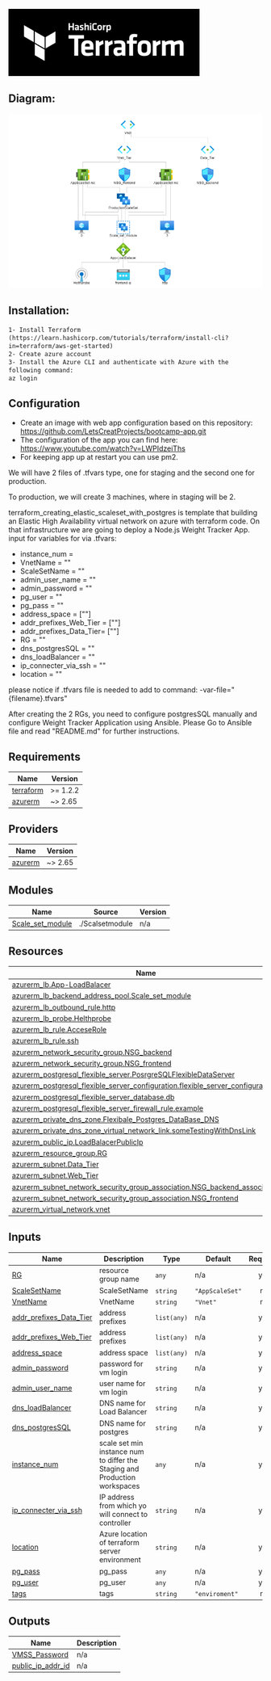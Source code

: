 ![alt text](tf_logo.png)


## Diagram:
![alt text](topology.png)


## Installation:
    1- Install Terraform (https://learn.hashicorp.com/tutorials/terraform/install-cli?in=terraform/aws-get-started)
    2- Create azure account
    3- Install the Azure CLI and authenticate with Azure with the following command:
    az login


## Configuration
- Create an image with web app configuration based on this repository: https://github.com/LetsCreatProjects/bootcamp-app.git
- The configuration of the app you can find here: https://www.youtube.com/watch?v=LWPIdzeiThs
- For keeping app up at restart you can use pm2.


We will have 2 files of .tfvars type, one for staging and the second one for production.

To production, we will create 3 machines, where in staging will be 2.

 terraform_creating_elastic_scaleset_with_postgres is template that building an Elastic High Availability virtual network on azure with terraform code. On that infrastructure we are going to deploy a Node.js Weight Tracker App.
input for variables for via .tfvars:

- instance_num           = 
- VnetName               = ""
- ScaleSetName           = ""
- admin_user_name        = ""
- admin_password         = ""
- pg_user                = ""
- pg_pass                = ""
- address_space          = [""]
- addr_prefixes_Web_Tier = [""]
- addr_prefixes_Data_Tier= [""]
- RG    = ""
- dns_postgresSQL        = ""
- dns_loadBalancer       = ""
- ip_connecter_via_ssh   = ""
- location               = ""


please notice if .tfvars file is needed to add to command: -var-file="{filename}.tfvars"

After creating the 2 RGs, you need to configure postgresSQL manually and configure Weight Tracker Application using Ansible. 
Please Go to Ansible file and read "README.md" for further instructions.

<!-- BEGIN_TF_DOCS -->
## Requirements

| Name | Version |
|------|---------|
| <a name="requirement_terraform"></a> [terraform](#requirement\_terraform) | >= 1.2.2 |
| <a name="requirement_azurerm"></a> [azurerm](#requirement\_azurerm) | ~> 2.65 |

## Providers

| Name | Version |
|------|---------|
| <a name="provider_azurerm"></a> [azurerm](#provider\_azurerm) | ~> 2.65 |

## Modules

| Name | Source | Version |
|------|--------|---------|
| <a name="module_Scale_set_module"></a> [Scale\_set\_module](#module\_Scale\_set\_module) | ./Scalsetmodule | n/a |

## Resources

| Name | Type |
|------|------|
| [azurerm_lb.App-LoadBalacer](https://registry.terraform.io/providers/hashicorp/azurerm/latest/docs/resources/lb) | resource |
| [azurerm_lb_backend_address_pool.Scale_set_module](https://registry.terraform.io/providers/hashicorp/azurerm/latest/docs/resources/lb_backend_address_pool) | resource |
| [azurerm_lb_outbound_rule.http](https://registry.terraform.io/providers/hashicorp/azurerm/latest/docs/resources/lb_outbound_rule) | resource |
| [azurerm_lb_probe.Helthprobe](https://registry.terraform.io/providers/hashicorp/azurerm/latest/docs/resources/lb_probe) | resource |
| [azurerm_lb_rule.AcceseRole](https://registry.terraform.io/providers/hashicorp/azurerm/latest/docs/resources/lb_rule) | resource |
| [azurerm_lb_rule.ssh](https://registry.terraform.io/providers/hashicorp/azurerm/latest/docs/resources/lb_rule) | resource |
| [azurerm_network_security_group.NSG_backend](https://registry.terraform.io/providers/hashicorp/azurerm/latest/docs/resources/network_security_group) | resource |
| [azurerm_network_security_group.NSG_frontend](https://registry.terraform.io/providers/hashicorp/azurerm/latest/docs/resources/network_security_group) | resource |
| [azurerm_postgresql_flexible_server.PosrgreSQLFlexibleDataServer](https://registry.terraform.io/providers/hashicorp/azurerm/latest/docs/resources/postgresql_flexible_server) | resource |
| [azurerm_postgresql_flexible_server_configuration.flexible_server_configuration](https://registry.terraform.io/providers/hashicorp/azurerm/latest/docs/resources/postgresql_flexible_server_configuration) | resource |
| [azurerm_postgresql_flexible_server_database.db](https://registry.terraform.io/providers/hashicorp/azurerm/latest/docs/resources/postgresql_flexible_server_database) | resource |
| [azurerm_postgresql_flexible_server_firewall_rule.example](https://registry.terraform.io/providers/hashicorp/azurerm/latest/docs/resources/postgresql_flexible_server_firewall_rule) | resource |
| [azurerm_private_dns_zone.Flexibale_Postgres_DataBase_DNS](https://registry.terraform.io/providers/hashicorp/azurerm/latest/docs/resources/private_dns_zone) | resource |
| [azurerm_private_dns_zone_virtual_network_link.someTestingWithDnsLink](https://registry.terraform.io/providers/hashicorp/azurerm/latest/docs/resources/private_dns_zone_virtual_network_link) | resource |
| [azurerm_public_ip.LoadBalacerPublicIp](https://registry.terraform.io/providers/hashicorp/azurerm/latest/docs/resources/public_ip) | resource |
| [azurerm_resource_group.RG](https://registry.terraform.io/providers/hashicorp/azurerm/latest/docs/resources/resource_group) | resource |
| [azurerm_subnet.Data_Tier](https://registry.terraform.io/providers/hashicorp/azurerm/latest/docs/resources/subnet) | resource |
| [azurerm_subnet.Web_Tier](https://registry.terraform.io/providers/hashicorp/azurerm/latest/docs/resources/subnet) | resource |
| [azurerm_subnet_network_security_group_association.NSG_backend_association](https://registry.terraform.io/providers/hashicorp/azurerm/latest/docs/resources/subnet_network_security_group_association) | resource |
| [azurerm_subnet_network_security_group_association.NSG_frontend](https://registry.terraform.io/providers/hashicorp/azurerm/latest/docs/resources/subnet_network_security_group_association) | resource |
| [azurerm_virtual_network.vnet](https://registry.terraform.io/providers/hashicorp/azurerm/latest/docs/resources/virtual_network) | resource |

## Inputs

| Name | Description | Type | Default | Required |
|------|-------------|------|---------|:--------:|
| <a name="input_RG"></a> [RG](#input\_RG) | resource group name | `any` | n/a | yes |
| <a name="input_ScaleSetName"></a> [ScaleSetName](#input\_ScaleSetName) | ScaleSetName | `string` | `"AppScaleSet"` | no |
| <a name="input_VnetName"></a> [VnetName](#input\_VnetName) | VnetName | `string` | `"Vnet"` | no |
| <a name="input_addr_prefixes_Data_Tier"></a> [addr\_prefixes\_Data\_Tier](#input\_addr\_prefixes\_Data\_Tier) | address prefixes | `list(any)` | n/a | yes |
| <a name="input_addr_prefixes_Web_Tier"></a> [addr\_prefixes\_Web\_Tier](#input\_addr\_prefixes\_Web\_Tier) | address prefixes | `list(any)` | n/a | yes |
| <a name="input_address_space"></a> [address\_space](#input\_address\_space) | address space | `list(any)` | n/a | yes |
| <a name="input_admin_password"></a> [admin\_password](#input\_admin\_password) | password for vm login | `string` | n/a | yes |
| <a name="input_admin_user_name"></a> [admin\_user\_name](#input\_admin\_user\_name) | user name for vm login | `string` | n/a | yes |
| <a name="input_dns_loadBalancer"></a> [dns\_loadBalancer](#input\_dns\_loadBalancer) | DNS name for Load Balancer | `string` | n/a | yes |
| <a name="input_dns_postgresSQL"></a> [dns\_postgresSQL](#input\_dns\_postgresSQL) | DNS name for postgres | `string` | n/a | yes |
| <a name="input_instance_num"></a> [instance\_num](#input\_instance\_num) | scale set min instance num to differ the Staging and Production workspaces | `any` | n/a | yes |
| <a name="input_ip_connecter_via_ssh"></a> [ip\_connecter\_via\_ssh](#input\_ip\_connecter\_via\_ssh) | IP address from which yo will connect to controller | `string` | n/a | yes |
| <a name="input_location"></a> [location](#input\_location) | Azure location of terraform server environment | `string` | n/a | yes |
| <a name="input_pg_pass"></a> [pg\_pass](#input\_pg\_pass) | pg\_pass | `any` | n/a | yes |
| <a name="input_pg_user"></a> [pg\_user](#input\_pg\_user) | pg\_user | `any` | n/a | yes |
| <a name="input_tags"></a> [tags](#input\_tags) | tags | `string` | `"enviroment"` | no |

## Outputs

| Name | Description |
|------|-------------|
| <a name="output_VMSS_Password"></a> [VMSS\_Password](#output\_VMSS\_Password) | n/a |
| <a name="output_public_ip_addr_id"></a> [public\_ip\_addr\_id](#output\_public\_ip\_addr\_id) | n/a |
<!-- END_TF_DOCS -->

